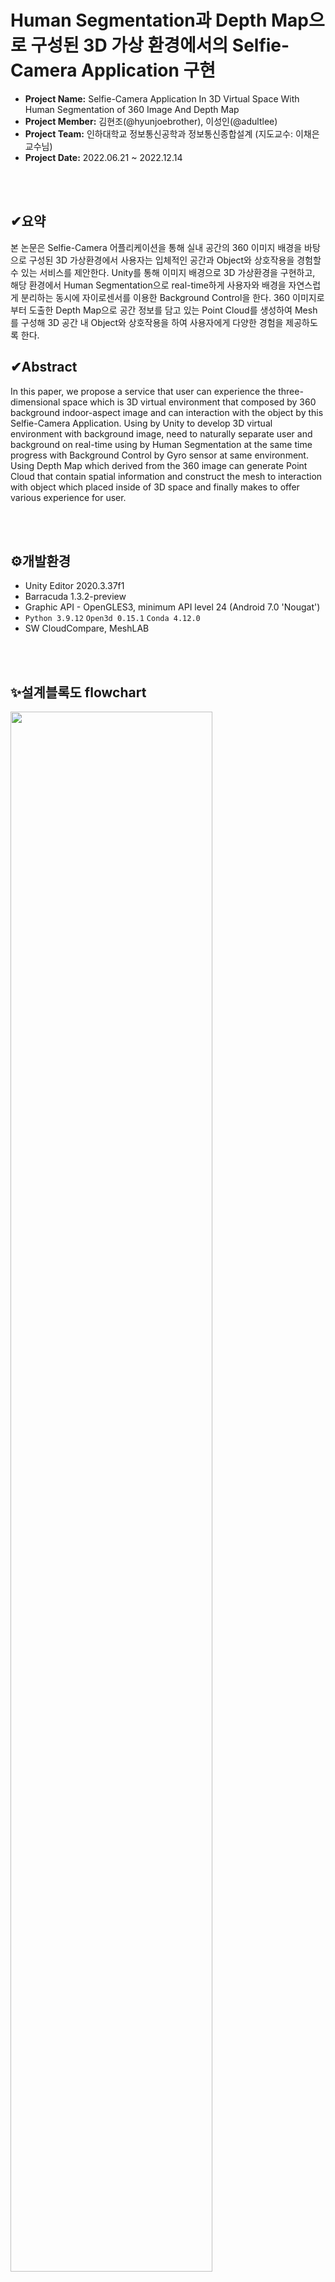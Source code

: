 # Human Segmentation과 Depth Map으로 구성된 3D 가상 환경에서의 Selfie-Camera Application 구현
- **Project Name:** Selfie-Camera Application In 3D Virtual Space With Human Segmentation of 360 Image And Depth Map
- **Project Member:** 김현조(@hyunjoebrother), 이성인(@adultlee)
- **Project Team:** 인하대학교 정보통신공학과 정보통신종합설계 (지도교수: 이채은 교수님)
- **Project Date:** 2022.06.21 ~ 2022.12.14

<br/><br/>

## ✔요약
본 논문은 Selfie-Camera 어플리케이션을 통해 실내 공간의 360 이미지 배경을 바탕으로 구성된 3D 가상환경에서 사용자는 입체적인 공간과 Object와 상호작용을 경험할 수 있는 서비스를 제안한다. Unity를 통해 이미지 배경으로 3D 가상환경을 구현하고, 해당 환경에서 Human Segmentation으로 real-time하게 사용자와 배경을 자연스럽게 분리하는 동시에 자이로센서를 이용한 Background Control을 한다. 360 이미지로부터 도출한 Depth Map으로 공간 정보를 담고 있는 Point Cloud를 생성하여 Mesh를 구성해 3D 공간 내 Object와 상호작용을 하여 사용자에게 다양한 경험을 제공하도록 한다.


## ✔Abstract
In this paper, we propose a service that user can experience the three-dimensional space which is 3D virtual environment that composed by 360 background indoor-aspect image and can interaction with the object by this Selfie-Camera Application. Using by Unity to develop 3D virtual environment with background image, need to naturally separate user and background on real-time using by Human Segmentation at the same time progress with Background Control by Gyro sensor at same environment. Using Depth Map which derived from the 360 image can generate Point Cloud that contain spatial information and construct the mesh to interaction with object which placed inside of 3D space and finally makes to offer various experience for user. 

<br/><br/>

## ⚙개발환경
- Unity Editor 2020.3.37f1
- Barracuda 1.3.2-preview
- Graphic API - OpenGLES3, minimum API level 24 (Android 7.0 'Nougat')
- `Python 3.9.12` `Open3d 0.15.1` `Conda 4.12.0`
- SW CloudCompare, MeshLAB

<br/><br/>

## ✨설계블록도 flowchart
<img src="https://user-images.githubusercontent.com/66728383/208363628-835830c9-4112-4ca2-bc72-700276e05d24.PNG" width="80%" height="80%">

<br/><br/><br/>

## 📌주요 기능1️⃣ - Human Segmentation
### ✔BodyPix
- ML 라이브러리인 tensorflow를 이용하여 브라우저에서 사람과 신체의 각 부분을 분할
- 딥러닝에 기반한 이미지 분할 분석 모델은 CNN 네트워크를 기반으로 만들어짐 
- [Tensorflow Blog 공식 문서](https://blog.tensorflow.org/2019/11/updated-bodypix-2.html)

### ✔Barracuda
- Unity를 위한 경량으로 크로스 플랫폼의 뉴럴 네트워크 추론 라이브러리
- AI모델의 형태와 무관하게 내장 가능
- [Unity-Technologies 깃허브](https://github.com/Unity-Technologies/barracuda-release)

<img src="https://user-images.githubusercontent.com/66728383/208364043-d57d606c-985c-4a8d-b170-8408ba2bdc3b.png" width="80%" height="80%">

<br/>

## 📌주요 기능2️⃣ - Virtual Space Background
### ✔360 Background Space 생성
- 360 Background Image를 가상 공간 Sphere의 Texture로 입혀서 3D 오브젝트 겉표면에 mapping
### ✔자이로센서 Background Control
- 자이로센서 (Gyro Sensor), 스마트폰의 미세한 회전방향과 기울기를 감지
- 이동하는 각도와 방향에 따라서 Background Control하여 사용자에게 자연스러운 3D 내부 환경을 인식
### ✔Pre-trained Model로 Depth Map 도출
- [Pre-trained Model "Joint_360depth" 깃허브](https://github.com/yuniw18/Joint_360depth)
### ✔Open3d를 통한 Point Cloud 및 Mesh 생성

<img src="https://user-images.githubusercontent.com/66728383/208364331-fe48ec04-8d41-43cf-ad52-568dfe80655e.png" width="40%" height="40%">


<br/><br/>


## 💥Project Result
### ✔Human Segmentation & Android Build
<img src="https://user-images.githubusercontent.com/66728383/208364444-c97cfe94-42c6-49ff-8e6e-45d619760e00.png" width="60%" height="60%">

### ✔Pre-trained Model로 Depth Map 도출 결과
<img src="https://user-images.githubusercontent.com/66728383/208364500-924bcb30-e90b-455c-bef2-e1861f4285c3.png" width="60%" height="60%">

### ✔Point Cloud 및 Mesh 생성 결과
<img src="https://user-images.githubusercontent.com/66728383/208364542-fbf2270a-d7c9-4c6e-adbc-0977114b1f50.png" width="60%" height="60%">

<br/><br/>


## 📊Experimental Analysis
### ✔Pre-trained Model Compare
<img src="https://user-images.githubusercontent.com/66728383/208364632-db654d98-b7ce-4eed-8a96-6d7dab5c4c85.png" width="60%" height="60%">

### ✔FPS Compare by Optimization
<img src="https://user-images.githubusercontent.com/66728383/208364701-a5b8afc6-9522-4a67-88ac-e8b0d73bd148.png" width="60%" height="60%">

|
✒ Optimization
- Resize Background Image Resolution (10000x5000, 29.1MB > 1024x512, 133KB)
- Segmentation useless Mesh (23.5MB > 18.6MB)

<br/>

<img src="https://user-images.githubusercontent.com/66728383/208364819-7f488cfb-8fde-4f77-9763-6da046955639.png" width="80%" height="80%">





